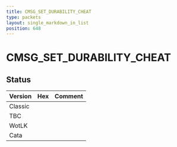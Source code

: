 ```yaml
---
title: CMSG_SET_DURABILITY_CHEAT
type: packets
layout: single_markdown_in_list
position: 648
---
```


# CMSG_SET_DURABILITY_CHEAT

## Status

Version | Hex | Comment
---------- | ---------- | ---------- 
Classic |  |  
TBC |  |  
WotLK |  |  
Cata |  |  

